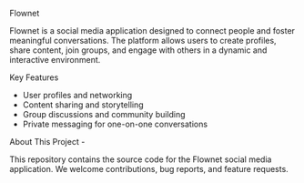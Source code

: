 Flownet

Flownet is a social media application designed to connect people and foster meaningful conversations. The platform allows users to create profiles, share content, join groups, and engage with others in a dynamic and interactive environment.

Key Features
- User profiles and networking
- Content sharing and storytelling
- Group discussions and community building
- Private messaging for one-on-one conversations

About This Project -

This repository contains the source code for the Flownet social media application. We welcome contributions, bug reports, and feature requests.
